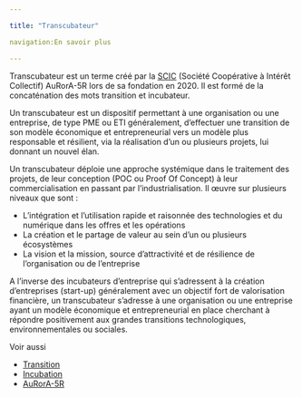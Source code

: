 ```yaml
---

title: "Transcubateur"

navigation:En savoir plus

---
```


Transcubateur est un terme créé par la [SCIC](https://www.google.com/url?q=https://fr.wikipedia.org/wiki/Incubateur_(%25C5%2593uf)&sa=D&ust=1611310347894000&usg=AOvVaw1KBd5N7MnHoinK0U5_SFWw) (Société Coopérative à Intérêt Collectif) AuRorA-5R lors de sa fondation en 2020. Il est formé de la concaténation des mots transition et incubateur.

Un transcubateur est un dispositif permettant à une organisation ou une entreprise, de type PME ou ETI généralement, d’effectuer une transition de son modèle économique et entrepreneurial vers un modèle plus responsable et résilient, via la réalisation d’un ou plusieurs projets, lui donnant un nouvel élan.

Un transcubateur déploie une approche systémique dans le traitement des projets, de leur conception (POC ou Proof Of Concept) à leur commercialisation en passant par l’industrialisation. Il œuvre sur plusieurs niveaux que sont :


* L’intégration et l’utilisation rapide et raisonnée des technologies et du numérique dans les offres et les opérations
* La création et le partage de valeur au sein d’un ou plusieurs écosystèmes
* La vision et la mission, source d’attractivité et de résilience de l’organisation ou de l’entreprise

A l’inverse des incubateurs d’entreprise qui s’adressent à la création d’entreprises (start-up) généralement avec un objectif fort de valorisation financière, un transcubateur s’adresse à une organisation ou une entreprise ayant un modèle économique et entrepreneurial en place cherchant à répondre positivement aux grandes transitions technologiques, environnementales ou sociales.

Voir aussi


* [Transition](https://www.google.com/url?q=https://fr.wikipedia.org/wiki/Transition&sa=D&ust=1611310347896000&usg=AOvVaw0zrt18WzDwhTbJX2cGqcyv)
* [Incubation](https://www.google.com/url?q=https://fr.wikipedia.org/wiki/Incubation&sa=D&ust=1611310347897000&usg=AOvVaw1eHdz24ujdWZfCQI1kbck4) 
* [AuRorA-5R](https://www.google.com/url?q=https://aurora-5r.fr/&sa=D&ust=1611310347897000&usg=AOvVaw12XnP68QbEqktdUKIrfqTY) 

 

